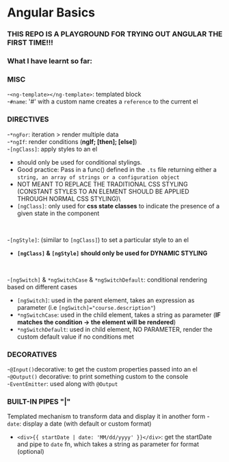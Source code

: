 # Angular Basics

### THIS REPO IS A PLAYGROUND FOR TRYING OUT ANGULAR THE FIRST TIME!!!
### What I have learnt so far:

### MISC
-`<ng-template></ng-template>`: templated block\
-`#name`: '#' with a custom name creates a `reference` to the current el
 
### DIRECTIVES 
-`*ngFor`: iteration > render multiple data\
-`*ngIf`: render conditions (**ngIf; [then]; [else]**)\
-`[ngClass]`: apply styles to an el
  - should only be used for conditional stylings.
  - Good practice: Pass in a func() defined in the `.ts` file returning either a `string, an array of strings or a configuration object`
  - NOT MEANT TO REPLACE THE TRADITIONAL CSS STYLING (CONSTANT STYLES TO AN ELEMENT SHOULD BE APPLIED     
   THROUGH NORMAL CSS STYLING)\
  - `[ngClass]`: only used for **css state classes** to indicate the presence of a given state in the 
  component
<br/>

-`[ngStyle]`: (similar to `[ngClass]`) to set a particular style to an el 
  - **`[ngClass]` & `[ngStyle]` should only be used for DYNAMIC STYLING**
<br/>

-`[ngSwitch]` & `*ngSwitchCase` & `*ngSwitchDefault`: conditional rendering based on different cases
  - `[ngSwitch]`: used in the parent element, takes an expression as parameter (i.e `[ngSwitch]="course.description"`)
  - `*ngSwitchCase`: used in the child element, takes a string as parameter (**IF matches the condition -> the element will be rendered**)
  - `*ngSwitchDefault`: used in child element, NO PARAMETER, render the custom default value if no conditions met

### DECORATIVES
-`@Input()`decorative: to get the custom properties passed into an el\
-`@Output()` decorative: to print something custom to the console\
-`EventEmitter`: used along with `@Output`

### BUILT-IN PIPES "|"
Templated mechanism to transform data and display it in another form 
-`date`: display a date (with default or custom format)
  - `<div>{{ startDate | date: 'MM/dd/yyyy' }}</div>`: get the startDate and pipe to `date` fn, which takes a string as parameter for format (optional)
